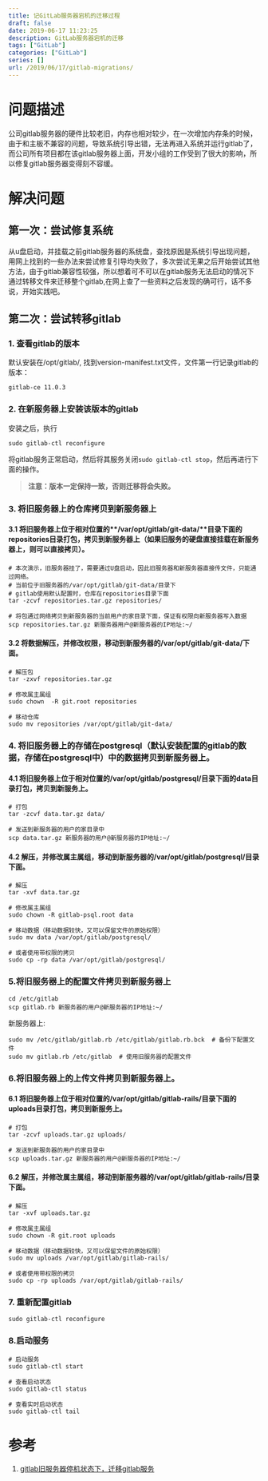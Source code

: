 ```yaml
---
title: 记GitLab服务器宕机的迁移过程
draft: false
date: 2019-06-17 11:23:25
description: GitLab服务器宕机的迁移
tags: ["GitLab"]
categories: ["GitLab"]
series: []
url: /2019/06/17/gitlab-migrations/
---
```


# 问题描述

公司gitlab服务器的硬件比较老旧，内存也相对较少，在一次增加内存条的时候，由于和主板不兼容的问题，导致系统引导出错，无法再进入系统并运行gitlab了，而公司所有项目都在该gitlab服务器上面，开发小组的工作受到了很大的影响，所以修复gitlab服务器变得刻不容缓。

# 解决问题

## 第一次：尝试修复系统

从u盘启动，并挂载之前gitlab服务器的系统盘，查找原因是系统引导出现问题，用网上找到的一些办法来尝试修复引导均失败了，多次尝试无果之后开始尝试其他方法，由于gitlab兼容性较强，所以想着可不可以在gitlab服务无法启动的情况下通过转移文件来迁移整个gitlab,在网上查了一些资料之后发现的确可行，话不多说，开始实践吧。

## 第二次：尝试转移gitlab

### 1. 查看gitlab的版本

默认安装在/opt/gitlab/, 找到version-manifest.txt文件，文件第一行记录gitlab的版本：

```
gitlab-ce 11.0.3
```

### 2. 在新服务器上安装该版本的gitlab

安装之后，执行

```
sudo gitlab-ctl reconfigure
```

将gitlab服务正常启动，然后将其服务关闭`sudo gitlab-ctl stop`，然后再进行下面的操作。

>   **注意：版本一定保持一致，否则迁移将会失败。**

### 3. 将旧服务器上的仓库拷贝到新服务器上

#### 3.1 将旧服务器上位于相对位置的**/var/opt/gitlab/git-data/**目录下面的repositories目录打包，拷贝到新服务器上（如果旧服务的硬盘直接挂载在新服务器上，则可以直接拷贝）。

```
# 本次演示，旧服务器挂了，需要通过U盘启动，因此旧服务器和新服务器直接传文件，只能通过网络。
# 当前位于旧服务器的/var/opt/gitlab/git-data/目录下
# gitlab使用默认配置时，仓库在repositories目录下面
tar -zcvf repositories.tar.gz repositories/

# 将包通过网络拷贝到新服务器的当前用户的家目录下面，保证有权限向新服务器写入数据
scp repositories.tar.gz 新服务器用户@新服务器的IP地址:~/
```

#### 3.2 将数据解压，并修改权限，移动到新服务器的/var/opt/gitlab/git-data/下面。

```
# 解压包
tar -zxvf repositories.tar.gz

# 修改属主属组
sudo chown  -R git.root repositories

# 移动仓库
sudo mv repositories /var/opt/gitlab/git-data/ 
```

### 4. 将旧服务器上的存储在postgresql（默认安装配置的gitlab的数据，存储在postgresql中）中的数据拷贝到新服务器上。

#### 4.1 将旧服务器上位于相对位置的/var/opt/gitlab/postgresql/目录下面的data目录打包，拷贝到新服务上。

```
# 打包
tar -zcvf data.tar.gz data/

# 发送到新服务器的用户的家目录中
scp data.tar.gz 新服务器的用户@新服务器的IP地址:~/
```

#### 4.2 解压，并修改属主属组，移动到新服务器的/var/opt/gitlab/postgresql/目录下面。

```
# 解压
tar -xvf data.tar.gz

# 修改属主属组
sudo chown -R gitlab-psql.root data

# 移动数据（移动数据较快，又可以保留文件的原始权限）
sudo mv data /var/opt/gitlab/postgresql/

# 或者使用带权限的拷贝
sudo cp -rp data /var/opt/gitlab/postgresql/
```

### 5.将旧服务器上的配置文件拷贝到新服务器上

```
cd /etc/gitlab
scp gitlab.rb 新服务器的用户@新服务器的IP地址:~/
```
新服务器上:
```
sudo mv /etc/gitlab/gitlab.rb /etc/gitlab/gitlab.rb.bck  # 备份下配置文件
sudo mv gitlab.rb /etc/gitlab  # 使用旧服务器的配置文件
```

### 6.将旧服务器上的上传文件拷贝到新服务器上。

#### 6.1 将旧服务器上位于相对位置的/var/opt/gitlab/gitlab-rails/目录下面的uploads目录打包，拷贝到新服务上。

```
# 打包
tar -zcvf uploads.tar.gz uploads/

# 发送到新服务器的用户的家目录中
scp uploads.tar.gz 新服务器的用户@新服务器的IP地址:~/
```

#### 6.2 解压，并修改属主属组，移动到新服务器的/var/opt/gitlab/gitlab-rails/目录下面。

```
# 解压
tar -xvf uploads.tar.gz

# 修改属主属组
sudo chown -R git.root uploads

# 移动数据（移动数据较快，又可以保留文件的原始权限）
sudo mv uploads /var/opt/gitlab/gitlab-rails/

# 或者使用带权限的拷贝
sudo cp -rp uploads /var/opt/gitlab/gitlab-rails/
```

### 7. 重新配置gitlab

```
sudo gitlab-ctl reconfigure  
```

### 8.启动服务

```
# 启动服务
sudo gitlab-ctl start

# 查看启动状态
sudo gitlab-ctl status

# 查看实时启动状态
sudo gitlab-ctl tail
```

# 参考

1.  [gitlab旧服务器停机状态下，迁移gitlab服务](<https://my.oschina.net/airship/blog/1574250>)


